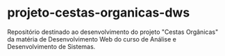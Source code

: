 # projeto-cestas-organicas-dws
Repositório destinado ao desenvolvimento do projeto "Cestas Orgânicas" 
da matéria de Desenvolvimento Web do curso de Análise e Desenvolvimento de Sistemas.